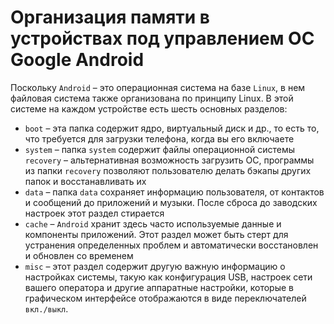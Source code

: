 # Организация памяти в устройствах под управлением ОС Google Android

Поскольку `Android` – это операционная система на базе `Linux`, в нем файловая система также организована по принципу Linux. В этой системе на каждом устройстве есть шесть основных разделов:

- `boot` – эта папка содержит ядро, виртуальный диск и др., то есть то, что требуется для загрузки телефона, когда вы его включаете
- `system` – папка `system` содержит файлы операционной системы `recovery` – альтернативная возможность загрузить ОС, программы из папки `recovery` позволяют пользователю делать бэкапы других папок и
  восстанавливать их
- `data` – папка `data` сохраняет информацию пользователя, от контактов и сообщений до приложений и музыки. После сброса до заводских настроек этот раздел стирается
- `cache` – `Android` хранит здесь часто используемые данные и компоненты приложений. Этот раздел может быть стерт для устранения определенных проблем и автоматически восстановлен и обновлен со
  временем
- `misc` – этот раздел содержит другую важную информацию о настройках системы, такую как конфигурация USB, настроек сети вашего оператора и другие аппаратные настройки, которые в графическом
  интерфейсе отображаются в виде переключателей `вкл./выкл`.
